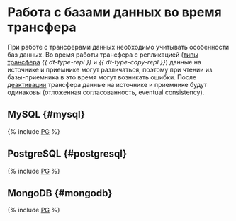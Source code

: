 # Работа с базами данных во время трансфера

При работе с трансферами данных необходимо учитывать особенности баз данных.
Во время работы трансфера с репликацией ([типы трансфера](../concepts/index.md#transfer-type) _{{ dt-type-repl }}_ и _{{ dt-type-copy-repl }}_) данные на источнике и приемнике могут различаться, поэтому при чтении из базы-приемника в это время могут возникать ошибки. После [деактивации](./transfer.md#deactivate) трансфера данные на источнике и приемнике будут одинаковы (отложенная согласованность, eventual consistency).

## MySQL {#mysql}

{% include [PG](../../_includes/data-transfer/endpoints/sources/mysql-work-with-db.md) %}

## PostgreSQL {#postgresql}

{% include [PG](../../_includes/data-transfer/endpoints/sources/pg-work-with-db.md) %}

## MongoDB {#mongodb}

{% include [PG](../../_includes/data-transfer/endpoints/sources/mongo-work-with-db.md) %}